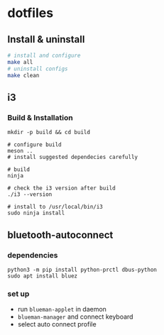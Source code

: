 # dotfiles

## Install & uninstall

```bash
# install and configure
make all
# uninstall configs
make clean
```

## i3

### Build & Installation

```
mkdir -p build && cd build

# configure build
meson ..
# install suggested dependecies carefully

# build
ninja

# check the i3 version after build
./i3 --version

# install to /usr/local/bin/i3
sudo ninja install
```

## bluetooth-autoconnect

### dependencies

```
python3 -m pip install python-prctl dbus-python
sudo apt install bluez
```

### set up

- run `blueman-applet` in daemon
- `blueman-manager` and connect keyboard
- select auto connect profile
